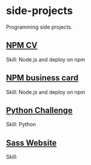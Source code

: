 # side-projects
Programming side projects.

## [NPM CV](https://github.com/shpatrickguo/side-projects/tree/main/NPM%20CV)
Skill: Node.js and deploy on npm

## [NPM business card](https://github.com/shpatrickguo/side-projects/tree/main/NPM%20business%20card)
Skill: Node.js and deploy on npm

## [Python Challenge]()
Skill: Python

## [Sass Website](https://github.com/shpatrickguo/side-projects/tree/main/Sass%20Website)
Skill:
